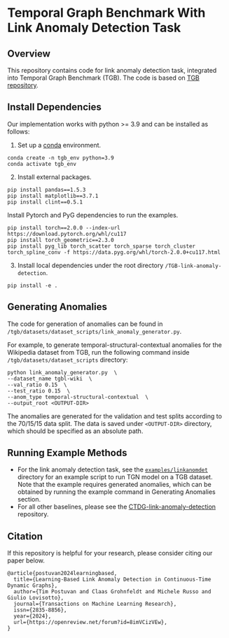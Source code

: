 # Temporal Graph Benchmark With Link Anomaly Detection Task

## Overview
This repository contains code for link anomaly detection task, integrated into Temporal Graph Benchmark (TGB).
The code is based on [TGB repository](https://github.com/shenyangHuang/TGB).


## Install Dependencies
Our implementation works with python >= 3.9 and can be installed as follows:

1. Set up a [conda](https://docs.conda.io/projects/conda/en/latest/index.html) environment.
```
conda create -n tgb_env python=3.9
conda activate tgb_env
```

2. Install external packages.
```
pip install pandas==1.5.3
pip install matplotlib==3.7.1
pip install clint==0.5.1
```

Install Pytorch and PyG dependencies to run the examples.
```
pip install torch==2.0.0 --index-url https://download.pytorch.org/whl/cu117
pip install torch_geometric==2.3.0
pip install pyg_lib torch_scatter torch_sparse torch_cluster torch_spline_conv -f https://data.pyg.org/whl/torch-2.0.0+cu117.html
```

3. Install local dependencies under the root directory `/TGB-link-anomaly-detection`.
```
pip install -e .
```


## Generating Anomalies
The code for generation of anomalies can be found in `/tgb/datasets/dataset_scripts/link_anomaly_generator.py`.

For example, to generate temporal-structural-contextual anomalies for the Wikipedia dataset from TGB, run the following command inside `/tgb/datasets/dataset_scripts` directory:
```
python link_anomaly_generator.py  \
--dataset_name tgbl-wiki  \
--val_ratio 0.15  \
--test_ratio 0.15  \
--anom_type temporal-structural-contextual  \
--output_root <OUTPUT-DIR>
```

The anomalies are generated for the validation and test splits according to the 70/15/15 data split. The data is saved under `<OUTPUT-DIR>` directory, which should be specified as an absolute path.


## Running Example Methods
- For the link anomaly detection task, see the [`examples/linkanomdet`](https://github.com/timpostuvan/TGB-link-anomaly-detection/tree/main/examples/linkanomdet) directory for an example script to run TGN model on a TGB dataset. Note that the example requires generated anomalies, which can be obtained by running the example command in Generating Anomalies section.
- For all other baselines, please see the [CTDG-link-anomaly-detection](https://github.com/timpostuvan/CTDG-link-anomaly-detection) repository.


## Citation
If this repository is helpful for your research, please consider citing our paper below.
```{bibtex}
@article{postuvan2024learningbased,
  title={Learning-Based Link Anomaly Detection in Continuous-Time Dynamic Graphs},
  author={Tim Postuvan and Claas Grohnfeldt and Michele Russo and Giulio Lovisotto},
  journal={Transactions on Machine Learning Research},
  issn={2835-8856},
  year={2024},
  url={https://openreview.net/forum?id=8imVCizVEw},
}
```
